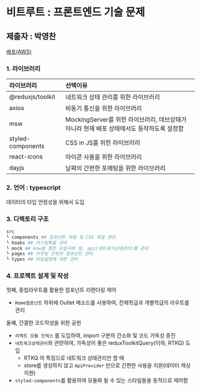 # 비트루트 : 프론트엔드 기술 문제 
## 제출자 : 박영찬
[배포(AWS)](http://vitruv.s3-website.ap-northeast-2.amazonaws.com/)

### 1. 라이브러리 

  |라이브러리|선택이유|
  |:--|:--|
  |@reduxjs/toolkit|네트워크 상태 관리를 위한 라이브러리|
  |axios|비동기 통신을 위한 라이브러리|
  |msw|MockingServer를 위한 라이브러리, 데브상태가 아니라 현재 배포 상태에서도 동작하도록 설정함|
  |styled-components|CSS in JS를 위한 라이브러리|
  |react-icons|아이콘 사용을 위한 라이브러리|
  |dayjs|날짜의 간편한 포메팅을 위한 라이브러리|

### 2. 언어 : typescript

  데이터의 타입 안정성을 위해서 도입

### 3. 디렉토리 구조

  ```bash
  src
  └ components ## 컴포넌트 파일 및 CSS 파일 관리
  └ hooks ## 커스텀훅을 관리
  └ mock ## msw를 통한 모킹서버 및, api(네트워크상태관리)를 관리
  └ pages ## 라우팅 단위의 컴포넌트 관리
  └ types ## 타입설정에 대한 관리
  ```

### 4. 프로젝트 설계 및 작성

첫째, 중첩라우트를 활용한 컴포넌트 리렌더링 제어
  - `Home컴포넌트` 하위에 Outlet 메소드를 사용하여, 전체학급과 개별학급의 라우트를 관리

둘째, 간결한 코드작성을 위한 공헌
  - `리액트 모듈 인덱스` 를 도입하여, import 구분의 간소화 및 코드 가독성 증진
  - `네트워크상태관리`와 관련하여, 가독성이 좋은 reduxToolkitQuery(이하, RTKQ) 도입 
    - RTKQ 의 특징으로 네트워크 상태관리만 할 때
    - store를 생성하지 않고 `ApiProvider` 만으로 간편한 사용을 지원(데이터 캐싱 지원)
  - `styled-components`를 활용하여 모듈화 될 수 있는 스타일들을 동적으로 제어함

